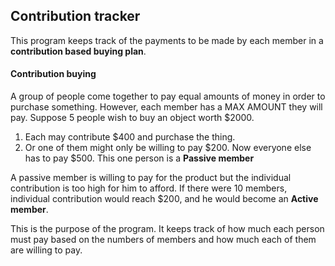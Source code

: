 ## Contribution tracker
This program keeps track of the payments to be made by each member in a **contribution based buying plan**.

#### Contribution buying
A group of people come together to pay equal amounts of money in order to purchase something. However, each member has a MAX AMOUNT they will pay. Suppose 5 people wish to buy an object worth $2000.
1. Each may contribute $400 and purchase the thing.
2. Or one of them might only be willing to pay $200. Now everyone else has to pay $500. This one person is a **Passive member**

A passive member is willing to pay for the product but the individual contribution is too high for him to afford. If there were 10 members, individual contribution would reach $200, and he would become an **Active member**.

This is the purpose of the program. It keeps track of how much each person must pay based on the numbers of members and how much each of them are willing to pay.